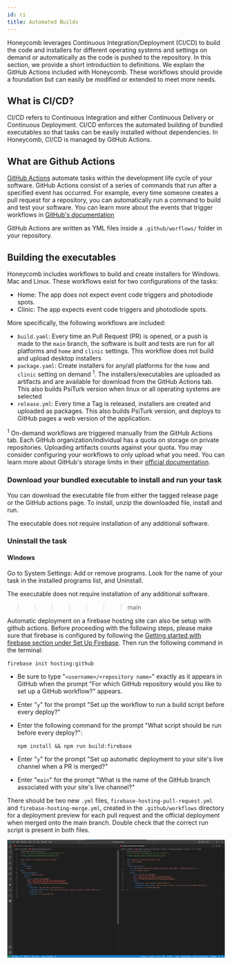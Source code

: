 ```yaml
---
id: ci
title: Automated Builds
---
```


Honeycomb leverages Continuous Integration/Deployment (CI/CD) to build the code and installers for different operating systems and settings on demand or automatically as the code is pushed to the repository. In this section, we provide a short introduction to definitions. We explain the GitHub Actions included with Honeycomb. These workflows should provide a foundation but can easily be modified or extended to meet more needs.

## What is CI/CD?

CI/CD refers to Continuous Integration and either Continuous Delivery or Continuous Deployment. CI/CD enforces the automated building of bundled executables so that tasks can be easily installed without dependencies. In Honeycomb, CI/CD is managed by GitHub Actions.

## What are Github Actions

[GitHub Actions](https://docs.github.com/en/actions) automate tasks within the development life cycle of your software. GitHub Actions consist of a series of commands that run after a specified event has occurred. For example, every time someone creates a pull request for a repository, you can automatically run a command to build and test your software. You can learn more about the events that trigger workflows in [GitHub's documentation](https://docs.github.com/en/actions/reference/events-that-trigger-workflows)

GitHub Actions are written as YML files inside a `.github/worflows/` folder in your repository.

## Building the executables

Honeycomb includes workflows to build and create installers for Windows. Mac and Linux. These workflows exist for two configurations of the tasks:

- Home: The app does not expect event code triggers and photodiode spots.
- Clinic: The app expects event code triggers and photodiode spots.

More specifically, the following workflows are included:

- `build.yaml`: Every time an Pull Request (PR) is opened, or a push is made to the `main` branch, the software is built and tests are run for all platforms and `home` and `clinic` settings. This workflow does not build and upload desktop installers
- `package.yaml`: Create installers for any/all platforms for the `home` and `clinic` setting on demand <sup>1</sup>. The installers/executables are uploaded as artifacts and are available for download from the GitHub Actions tab. This also builds PsiTurk version when linux or all operating systems are selected
- `release.yml`: Every time a Tag is released, installers are created and uploaded as packages. This also builds PsiTurk version, and deploys to GitHub pages a web version of the application.

<sup>1</sup> On-demand workflows are triggered manually from the GitHub Actions tab. Each GitHub organization/individual has a quota on storage on private repositories. Uploading artifacts counts against your quota. You may consider configuring your workflows to only upload what you need. You can learn more about GitHub's storage limits in their [official documentation](https://docs.github.com/en/billing/managing-billing-for-github-actions/about-billing-for-github-actions#about-billing-for-github-actions).

### Download your bundled executable to install and run your task

You can download the executable file from either the tagged release page or the GitHub actions page. To install, unzip the downloaded file, install and run.

The executable does not require installation of any additional software.

### Uninstall the task

#### Windows

Go to System Settings: Add or remove programs. Look for the name of your task in the installed programs list, and Uninstall.

The executable does not require installation of any additional software.
>>>>>>> main

Automatic deployment on a firebase hosting site can also be setup with github actions. Before proceeding with the following steps, please make sure that firebase is configured by following the [Getting started with firebase section under Set Up Firebase](firebase.md). Then run the following command in the terminal:

```console
firebase init hosting:github
```

- Be sure to type "`<username>/<repository name>`" exactly as it appears in GitHub when the prompt "For which GitHub repository would you like to set up a GitHub workflow?" appears.
- Enter "`y`" for the prompt "Set up the workflow to run a build script before every deploy?"
- Enter the following command for the prompt "What script should be run before every deploy?":

  ```console
  npm install && npm run build:firebase
  ```

- Enter "`y`" for the prompt "Set up automatic deployment to your site's live channel when a PR is merged?"
- Enter "`main`" for the prompt "What is the name of the GitHub branch associated with your site's live channel?"

There should be two new `.yml` files, `firebase-hosting-pull-request.yml` and `firebase-hosting-merge.yml`, created in the `.github/workflows` directory for a deployment preview for each pull request and the official deployment when merged onto the main branch. Double check that the correct run script is present in both files.

![Firebase actions](assets/firebase-actions.png)
